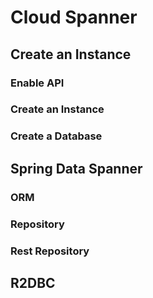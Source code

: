 # Cloud Spanner

## Create an Instance

### Enable API

### Create an Instance

### Create a Database

## Spring Data Spanner

### ORM

### Repository

### Rest Repository

## R2DBC

